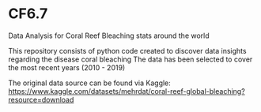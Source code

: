 # CF6.7

Data Analysis for Coral Reef Bleaching stats around the world

This repository consists of python code created to discover data insights regarding the disease coral bleaching
The data has been selected to cover the most recent years (2010 - 2019)

The original data source can be found via Kaggle: https://www.kaggle.com/datasets/mehrdat/coral-reef-global-bleaching?resource=download
